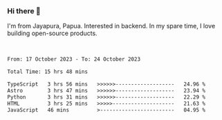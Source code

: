 ### Hi there 👋

I'm from Jayapura, Papua. Interested in backend. In my spare time, I love building open-source products.

<br>

 
 <!--START_SECTION:waka-->

```txt
From: 17 October 2023 - To: 24 October 2023

Total Time: 15 hrs 48 mins

TypeScript   3 hrs 56 mins   >>>>>>-------------------   24.96 %
Astro        3 hrs 47 mins   >>>>>>-------------------   23.94 %
Python       3 hrs 31 mins   >>>>>>-------------------   22.29 %
HTML         3 hrs 25 mins   >>>>>--------------------   21.63 %
JavaScript   46 mins         >------------------------   04.95 %
```

<!--END_SECTION:waka-->
